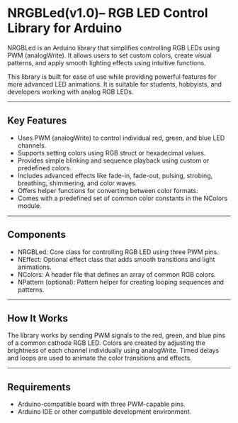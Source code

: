 
# NRGBLed(v1.0)– RGB LED Control Library for Arduino

NRGBLed is an Arduino library that simplifies controlling RGB LEDs using PWM (analogWrite). It allows users to set custom colors, create visual patterns, and apply smooth lighting effects using intuitive functions.

This library is built for ease of use while providing powerful features for more advanced LED animations. It is suitable for students, hobbyists, and developers working with analog RGB LEDs.

---

## Key Features

* Uses PWM (analogWrite) to control individual red, green, and blue LED channels.
* Supports setting colors using RGB struct or hexadecimal values.
* Provides simple blinking and sequence playback using custom or predefined colors.
* Includes advanced effects like fade-in, fade-out, pulsing, strobing, breathing, shimmering, and color waves.
* Offers helper functions for converting between color formats.
* Comes with a predefined set of common color constants in the NColors module.

---

## Components

* NRGBLed: Core class for controlling RGB LED using three PWM pins.
* NEffect: Optional effect class that adds smooth transitions and light animations.
* NColors: A header file that defines an array of common RGB colors.
* NPattern (optional): Pattern helper for creating looping sequences and patterns.

---

## How It Works

The library works by sending PWM signals to the red, green, and blue pins of a common cathode RGB LED. Colors are created by adjusting the brightness of each channel individually using analogWrite. Timed delays and loops are used to animate the color transitions and effects.

---

## Requirements

* Arduino-compatible board with three PWM-capable pins.
* Arduino IDE or other compatible development environment.